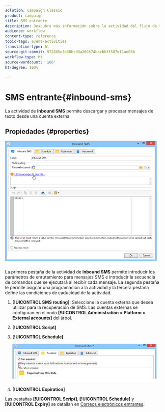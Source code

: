 ```yaml
---
solution: Campaign Classic
product: campaign
title: SMS entrante
description: Descubra más información sobre la actividad del flujo de trabajo SMS entrante
audience: workflow
content-type: reference
topic-tags: event-activities
translation-type: ht
source-git-commit: 972885c3a38bcd3a260574bacbb3f507e11ae05b
workflow-type: ht
source-wordcount: '106'
ht-degree: 100%

---
```



# SMS entrante{#inbound-sms}

La actividad de **Inbound SMS** permite descargar y procesar mensajes de texto desde una cuenta externa.

## Propiedades {#properties}

![](assets/sms_rec_edit.png)

La primera pestaña de la actividad de **Inbound SMS** permite introducir los parámetros de enrutamiento para mensajes SMS e introducir la secuencia de comandos que se ejecutará al recibir cada mensaje. La segunda pestaña le permite asignar una programación a la actividad y la tercera pestaña define las condiciones de caducidad de la actividad.

1. **[!UICONTROL SMS routing]**: Seleccione la cuenta externa que desea utilizar para la recuperación de SMS. Las cuentas externas se configuran en el nodo **[!UICONTROL Administration > Platform > External accounts]** del árbol.
1. **[!UICONTROL Script]**
1. **[!UICONTROL Schedule]**

   ![](assets/sms_rec_edit_2.png)

1. **[!UICONTROL Expiration]**

Las pestañas **[!UICONTROL Script]**, **[!UICONTROL Schedule]** y **[!UICONTROL Expiry]** se detallan en [Correos electrónicos entrantes](../../workflow/using/inbound-emails.md).
